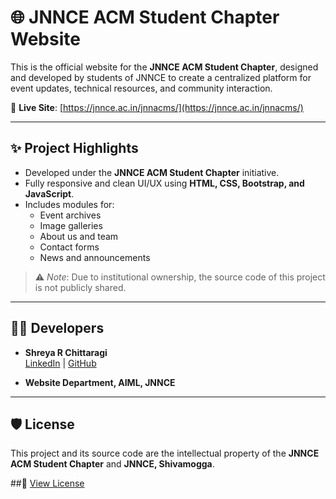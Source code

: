# 🌐 JNNCE ACM Student Chapter Website

This is the official website for the **JNNCE ACM Student Chapter**, designed and developed by students of JNNCE to create a centralized platform for event updates, technical resources, and community interaction.

🔗 **Live Site**: [https://jnnce.ac.in/jnnacms/](https://jnnce.ac.in/jnnacms/)

---

## ✨ Project Highlights

- Developed under the **JNNCE ACM Student Chapter** initiative.
- Fully responsive and clean UI/UX using **HTML, CSS, Bootstrap, and JavaScript**.
- Includes modules for:  
  - Event archives  
  - Image galleries  
  - About us and team  
  - Contact forms  
  - News and announcements

> ⚠️ *Note*: Due to institutional ownership, the source code of this project is not publicly shared.

---

## 👩‍💻 Developers

- **Shreya R Chittaragi**  
  [LinkedIn](https://www.linkedin.com/in/shreya-r-chittaragi-b1b28b353/) | [GitHub](https://github.com/ShreyaRChittaragi)

- **Website Department, AIML, JNNCE**

---



## 🛡️ License

This project and its source code are the intellectual property of the **JNNCE ACM Student Chapter** and **JNNCE, Shivamogga**.

##📄 [View License](./LICENSE)




